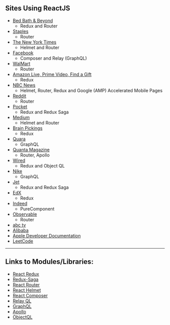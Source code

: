 ## Sites Using ReactJS

* [Bed Bath & Beyond](https://www.bedbathandbeyond.com/)
  * Redux and Router
* [Staples](https://www.staples.com/)
  * Router
* [The New York Times](https://www.nytimes.com/)
  * Helmet and Router
* [Facebook](https://www.facebook.com/)
  * Composer and Relay (GraphQL)
* [WalMart](https://www.walmart.com)
  * Router
* [Amazon Live, Prime Video, Find a Gift](https://www.amazon.com/)
  * Redux
* [NBC News](https://www.nbcnews.com/)
  * Helmet, Router, Redux and Google (AMP) Accelerated Mobile Pages
* [Reddit](https://www.reddit.com/)
  * Router
* [Pocket](https://www.getpocket.com)
  * Redux and Redux Saga
* [Medium](http://www.medium.com)
  * Helmet and Router
* [Brain Pickings](https://www.brainpickings.org)
  * Redux
* [Quara](https://www.quora.com/)
  * GraphQL
* [Quanta Magazine](https://www.quantamagazine.org)
  * Router, Apollo
* [Wired](https://wired.com)
  * Redux and Object QL
* [Nike](https://nike.com)
  * GraphQL
* [Jet](http://jet.com)
  * Redux and Redux Saga
* [EdX](http://edx.org)
  * Redux
* [Indeed](https://indeed.com)
  * PureComponent
* [Observable](https://observablehq.com/)
  * Router
* [abc tv](https://abc.com)
* [Alibaba](https://alibaba.com)
* [Apple Developer Documentation](https://developer.apple.com/documentation/)
* [LeetCode](https://www.leetcode.com/)

-----

## Links to Modules/Libraries:

* [React Redux](https://react-redux.js.org)
* [Redux-Saga](https://redux-saga.js.org)
* [React Router](https://reacttraining.com/react-router/)
* [React Helmet](https://github.com/nfl/react-helmet)
* [React Composer](https://www.npmjs.com/package/react-composer)
* [Relay QL](https://relay.dev/en/)
* [GraphQL](https://graphql.org)
* [Apollo](https://www.apollographql.com/docs/react/)
* [ObjectQL](https://www.npmjs.com/package/objectql)

